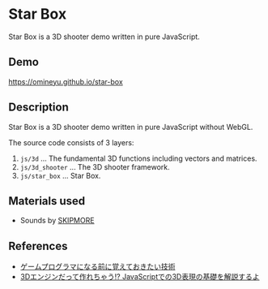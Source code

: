# Star Box

Star Box is a 3D shooter demo written in pure JavaScript.

## Demo

https://omineyu.github.io/star-box

## Description

Star Box is a 3D shooter demo written in pure JavaScript without WebGL.

The source code consists of 3 layers:

1. `js/3d` ... The fundamental 3D functions including vectors and matrices.
2. `js/3d_shooter` ... The 3D shooter framework.
3. `js/star_box` ... Star Box.

## Materials used

- Sounds by [SKIPMORE](http://www.skipmore.com/)

## References

- [ゲームプログラマになる前に覚えておきたい技術](https://www.amazon.co.jp/dp/4798021180)
- [3Dエンジンだって作れちゃう!? JavaScriptでの3D表現の基礎を解説するよ](https://www.webprofessional.jp/building-3d-engine-javascript/)

